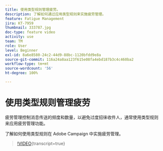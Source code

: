 ```yaml
---
title: 使用类型规则管理疲劳。
description: 了解如何通过应用类型规则来实施疲劳管理。
feature: Fatigue Management
jira: KT-7959
thumbnail: 333787.jpg
doc-type: feature video
activity: use
team: TM
role: User
level: Beginner
exl-id: 8a6e8580-24c2-44d9-88bc-1120bfdd9e8a
source-git-commit: 116a24a8aa123f615e08fa4ebd187b3c4c460ba2
workflow-type: tm+mt
source-wordcount: '56'
ht-degree: 100%

---
```


# 使用类型规则管理疲劳

疲劳管理控制消息传送的频度和数量，以避免过度招徕收件人，通常使用类型规则来应用疲劳管理功能。

了解如何使用类型规则在 Adobe Campaign 中实施疲劳管理。

>[!VIDEO](https://video.tv.adobe.com/v/333787?quality=12&learn=on){transcript=true}
